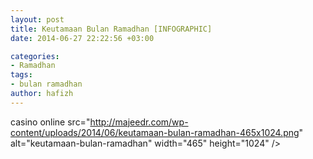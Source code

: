 ```yaml
---
layout: post
title: Keutamaan Bulan Ramadhan [INFOGRAPHIC]
date: 2014-06-27 22:22:56 +03:00

categories:
- Ramadhan
tags:
- bulan ramadhan
author: hafizh
---
```

casino online  src="http://majeedr.com/wp-content/uploads/2014/06/keutamaan-bulan-ramadhan-465x1024.png" alt="keutamaan-bulan-ramadhan" width="465" height="1024" />
